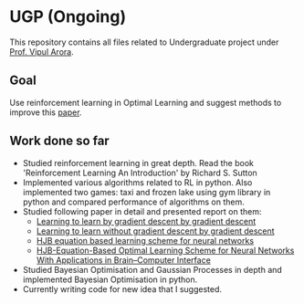 # UGP (Ongoing)
This repository contains all files related to Undergraduate project under [Prof. Vipul Arora](http://home.iitk.ac.in/~vipular/).
## Goal
Use reinforcement learning in Optimal Learning and suggest methods to improve this [paper](https://ieeexplore.ieee.org/abstract/document/7966134).

## Work done so far
* Studied reinforcement learning in great depth. Read the book 'Reinforcement Learning An Introduction' by Richard S. Sutton
* Implemented various algorithms related to RL in python. Also implemented two games: taxi and frozen lake using gym library 
in python and compared performance of algorithms on them.
* Studied following paper in detail and presented report on them:
  * [Learning to learn by gradient descent by gradient descent](http://papers.nips.cc/paper/6460-learning-to-learn-by-gradient-descent-by-gradient-descent)
  * [Learning to learn without gradient descent by gradient descent](https://dl.acm.org/citation.cfm?id=3305459)
  * [HJB equation based learning scheme for neural networks](https://ieeexplore.ieee.org/abstract/document/7966134)
  * [HJB-Equation-Based Optimal Learning Scheme for Neural Networks With Applications in Brain–Computer Interface](https://ieeexplore.ieee.org/abstract/document/8437157)
* Studied Bayesian Optimisation and Gaussian Processes in depth and implemented Bayesian Optimisation in python.
* Currently writing code for new idea that I suggested.
